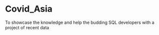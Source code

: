 # Covid_Asia 
To showcase the knowledge and help the budding SQL developers with a project of recent data
